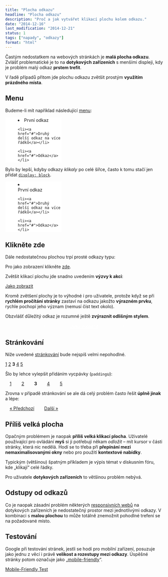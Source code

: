 ```yaml
---
title: "Plocha odkazu"
headline: "Plocha odkazu"
description: "Proč a jak vytvářet klikací plochu kolem odkazu."
date: "2014-12-16"
last_modification: "2014-12-21"
status: 1
tags: ["napady", "odkazy"]
format: "html"
---
```


<p>Častým nedostatkem na webových stránkách je <b>malá plocha odkazu</b>. Zvlášť problematické je to na <b>dotykových zařízeních</b> s menšími displeji, kdy je problém malý odkaz <b>prstem trefit</b>.</p>

<p>V řadě případů přitom jde plochu odkazu zvětšit prostým <b>využitím prázdného místa</b>.</p>


<h2 id="menu">Menu</h2>

<p>Budeme-li mít například následující <a href="/menu">menu</a>:</p>

<div class="live">  
  <style>
    .priklad-menu {background: #fff; width: 10em; margin: 0}
    .priklad-menu a {border: 0; text-decoration: none}
  </style>
  <menu class="priklad-menu">
    <li><a href="#">První odkaz</a></li>
    
    <li><a href="#">Druhý delší odkaz na více řádků</a></li>
    
    <li><a href="#">Odkaz</a></li>
  </menu>
</div>

<p>Bylo by lepší, kdyby odkazy <i>klikaly</i> po celé šířce, často k tomu stačí jen přidat <a href="/display#block"><code>display: block</code></a>.</p>

<div class="live">  
  <style>
    .vetsi-plocha a {display: block;}
  </style>
  <menu class="priklad-menu vetsi-plocha">
    <li><a href="#">První odkaz</a></li>
    
    <li><a href="#">Druhý delší odkaz na více řádků</a></li>
    
    <li><a href="#">Odkaz</a></li>
  </menu>
</div>


<h2 id="kliknete-zde">Klikněte zde</h2>

<p>Dále nedostatečnou plochou trpí prosté odkazy typu:</p>

<div class="live">
  <p>Pro jako zobrazení klikněte <a href="#">zde</a>.</p>
</div>

<p>Zvětšit klikací plochu jde snadno uvedením <b>výzvy k akci</b>:</p>

<div class="live">
  <p><a href="#">Jako zobrazit</a></p>
</div>

<p>Kromě zvětšení plochy je to výhodné i pro uživatele, protože když se při <b>rychlém pročítání stránky</b> zastaví na odkazu jakožto <b>výrazném prvku</b>, rychle pochopí jeho význam (nemusí číst text okolo).</p>

<p>Obzvlášť důležitý odkaz je rozumné ještě <b>zvýraznit odlišným stylem</b>.</p>

<div class="live">
  <style>
    .dulezity-odkaz a {
      display: block;
      margin: auto;
      width: 50%;
      text-align: center;
      color: #fff;
      border: 1px solid;
      border-radius: .5em;
    }
  </style>
  <p class="dulezity-odkaz"><a href="#">Jako zobrazit</a></p>
</div>


<h2 id="strankovani">Stránkování</h2>

<p>Níže uvedené <a href="/strankovani">stránkování</a> bude nejspíš velmi nepohodlné.</p>

<div class="live">
  <p>
    <a href="#">1</a> <a href="#">2</a> <b>3</b> <a href="#">4</a> <a href="#">5</a>
  </p>
</div>

<p>Šlo by lehce vylepšit přidáním vycpávky (<code>padding</code>u):</p>

<div class="live">
  <style>
    .lepsi-strankovani * {padding: .5em 1em; text-align: center;}
  </style>
  <p class="lepsi-strankovani">
    <a href="#">1</a> <a href="#">2</a> <b>3</b> <a href="#">4</a> <a href="#">5</a>
  </p>
</div>

<p>Zrovna v případě stránkování se ale dá celý problém často řešit <b>úplně jinak</b> a lépe:</p>

<div class="live">
  <p class="lepsi-strankovani">
    <a href="#">&laquo; Předchozí</a> <a href="#">Další &raquo;</a>
  </p>
</div>




<h2 id="velka">Příliš velká plocha</h2>

<p>Opačným problémem je naopak <b>příliš velká klikací plocha</b>. Uživatelé používající pro ovládání <b>myš</b> si ji potřebují někam <i>odložit</i> – mít kursor v části stránky, která nic nedělá. Hodí se to třeba při <b>přepínání mezi nemaximalisovanými okny</b> nebo pro použití <b>kontextové nabídky</b>.</p>

<p>Typickým (většinou) špatným příkladem je výpis témat v diskusním fóru, kde „klikají“ celé řádky.</p>

<p>Pro uživatele <b>dotykových zařízeních</b> to většinou problém nebývá.</p>


<h2 id="rozestup">Odstupy od odkazů</h2>

<p>Co je naopak zásadní problém některých <a href="/responsivni-web">responsivních webů</a> na dotykových zařízeních je nedostatečný prostor mezi jednotlivými odkazy. V kombinaci s <b>malou plochou</b> to může totálně znemožnit pohodlné trefení se na požadované místo.</p>


<h2 id="test">Testování</h2>

<p>Google při testování stránek, jestli se hodí pro mobilní zařízení, posuzuje jako jednu z věcí i právě <b>velikost a rozestupy mezi odkazy</b>. Úspěšné stránky potom označuje jako „<a href="/google-mobile-friendly">mobile-friendly</a>“.</p>

<p><a href="https://www.google.com/webmasters/tools/mobile-friendly/" class="button">Mobile-Friendly Test</a></p>